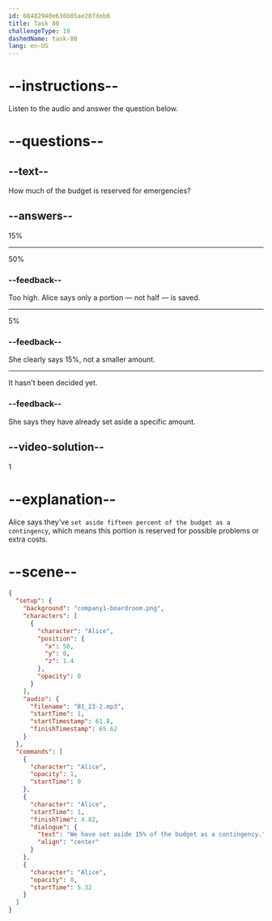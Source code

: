 ```yaml
---
id: 68482940e636b85ae28fdeb0
title: Task 80
challengeType: 19
dashedName: task-80
lang: en-US
---
```


<!-- (audio) Alice: We have set aside 15% of the budget as a contingency. -->

# --instructions--

Listen to the audio and answer the question below.

# --questions--

## --text--

How much of the budget is reserved for emergencies?

## --answers--

15%

---

50%

### --feedback--

Too high. Alice says only a portion — not half — is saved.

---

5%

### --feedback--

She clearly says 15%, not a smaller amount.

---

It hasn't been decided yet.

### --feedback--

She says they have already set aside a specific amount.

## --video-solution--

1

# --explanation--

Alice says they've `set aside fifteen percent of the budget as a contingency`, which means this portion is reserved for possible problems or extra costs.

# --scene--

```json
{
  "setup": {
    "background": "company1-boardroom.png",
    "characters": [
      {
        "character": "Alice",
        "position": {
          "x": 50,
          "y": 0,
          "z": 1.4
        },
        "opacity": 0
      }
    ],
    "audio": {
      "filename": "B1_23-2.mp3",
      "startTime": 1,
      "startTimestamp": 61.8,
      "finishTimestamp": 65.62
    }
  },
  "commands": [
    {
      "character": "Alice",
      "opacity": 1,
      "startTime": 0
    },
    {
      "character": "Alice",
      "startTime": 1,
      "finishTime": 4.82,
      "dialogue": {
        "text": "We have set aside 15% of the budget as a contingency.",
        "align": "center"
      }
    },
    {
      "character": "Alice",
      "opacity": 0,
      "startTime": 5.32
    }
  ]
}
```
